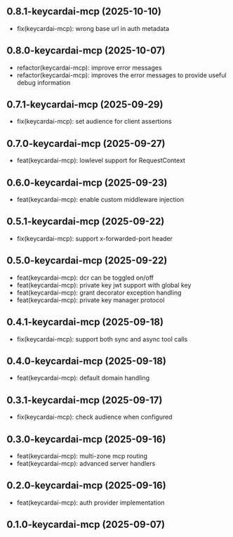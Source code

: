 ## 0.8.1-keycardai-mcp (2025-10-10)


- fix(keycardai-mcp): wrong base url in auth metadata

## 0.8.0-keycardai-mcp (2025-10-07)


- refactor(keycardai-mcp): improve error messages
- refactor(keycardai-mcp): improves the error messages to provide useful debug information

## 0.7.1-keycardai-mcp (2025-09-29)


- fix(keycardai-mcp): set audience for client assertions

## 0.7.0-keycardai-mcp (2025-09-27)


- feat(keycardai-mcp): lowlevel support for RequestContext

## 0.6.0-keycardai-mcp (2025-09-23)


- feat(keycardai-mcp): enable custom middleware injection

## 0.5.1-keycardai-mcp (2025-09-22)


- fix(keycardai-mcp): support x-forwarded-port header

## 0.5.0-keycardai-mcp (2025-09-22)


- feat(keycardai-mcp): dcr can be toggled on/off
- feat(keycardai-mcp): private key jwt support with global key
- feat(keycardai-mcp): grant decorator exception handling
- feat(keycardai-mcp): private key manager protocol

## 0.4.1-keycardai-mcp (2025-09-18)


- fix(keycardai-mcp): support both sync and async tool calls

## 0.4.0-keycardai-mcp (2025-09-18)


- feat(keycardai-mcp): default domain handling

## 0.3.1-keycardai-mcp (2025-09-17)


- fix(keycardai-mcp): check audience when configured

## 0.3.0-keycardai-mcp (2025-09-16)


- feat(keycardai-mcp): multi-zone mcp routing
- feat(keycardai-mcp): advanced server handlers

## 0.2.0-keycardai-mcp (2025-09-16)


- feat(keycardai-mcp): auth provider implementation

## 0.1.0-keycardai-mcp (2025-09-07)
